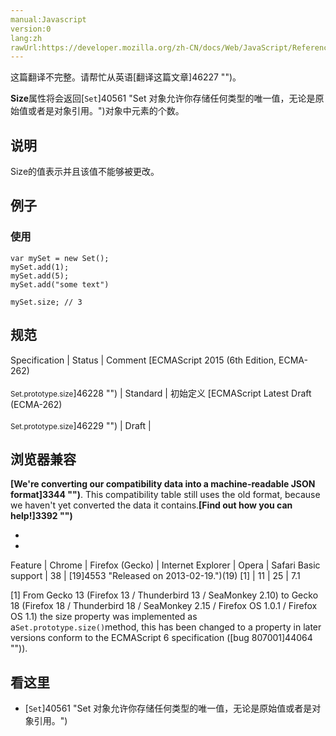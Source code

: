 ```yaml
---
manual:Javascript
version:0
lang:zh
rawUrl:https://developer.mozilla.org/zh-CN/docs/Web/JavaScript/Reference/Global_Objects/Set/size#
---
```




这篇翻译不完整。请帮忙从英语[翻译这篇文章]46227 "")。






**Size**属性将会返回[`Set`]40561 "Set 对象允许你存储任何类型的唯一值，无论是原始值或者是对象引用。")对象中元素的个数。


## 说明<a name="说明"></a>


Size的值表示并且该值不能够被更改。


## 例子<a name="例子"></a>

### 使用<a name="使用"></a>

```
var mySet = new Set();
mySet.add(1);
mySet.add(5);
mySet.add("some text")

mySet.size; // 3
```

## 规范<a name="规范"></a>

Specification | Status | Comment 
[ECMAScript 2015 (6th Edition, ECMA-262)<br></br><small>Set.prototype.size</small>]46228 "") | Standard | 初始定义 
[ECMAScript Latest Draft (ECMA-262)<br></br><small>Set.prototype.size</small>]46229 "") | Draft |  


## 浏览器兼容<a name="浏览器兼容"></a>


**[We&#39;re converting our compatibility data into a machine-readable JSON format]3344 "")**. This compatibility table still uses the old format, because we haven&#39;t yet converted the data it contains.**[Find out how you can help!]3392 "")**


* 
* 

Feature | Chrome | Firefox (Gecko) | Internet Explorer | Opera | Safari 
Basic support | 38 | [19]4553 "Released on 2013-02-19.")(19) [1] | 11 | 25 | 7.1 





[1] From Gecko 13 (Firefox 13 / Thunderbird 13 / SeaMonkey 2.10) to Gecko 18 (Firefox 18 / Thunderbird 18 / SeaMonkey 2.15 / Firefox OS 1.0.1 / Firefox OS 1.1) the size property was implemented as a`Set.prototype.size()`method, this has been changed to a property in later versions conform to the ECMAScript 6 specification ([bug 807001]44064 "")).


## 看这里<a name="看这里"></a>

* [`Set`]40561 "Set 对象允许你存储任何类型的唯一值，无论是原始值或者是对象引用。")



